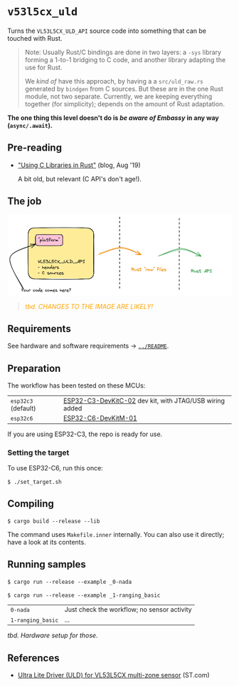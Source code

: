 # `v53l5cx_uld`

Turns the `VL53L5CX_ULD_API` source code into something that can be touched with Rust.

>Note: Usually Rust/C bindings are done in two layers: a `-sys` library forming a 1-to-1 bridging to C code, and another library adapting the use for Rust.
>
>We *kind of* have this approach, by having a a `src/uld_raw.rs` generated by `bindgen` from C sources. But these are in the one Rust module, not two separate.
>Currently, we are keeping everything together (for simplicity); depends on the amount of Rust adaptation.

**The one thing this level doesn't do is *be aware of Embassy* in any way (`async/.await`).**

## Pre-reading

- ["Using C Libraries in Rust"](https://medium.com/dwelo-r-d/using-c-libraries-in-rust-13961948c72a) (blog, Aug '19)

   A bit old, but relevant (C API's don't age!).
   
## The job

![](.images/bindgen-jumps.png)

><font color=orange>*tbd. CHANGES TO THE IMAGE ARE LIKELY!*</font>


## Requirements

See hardware and software requirements -> [`../README`](../README.md).

<!--
```
$ clang -print-targets | grep riscv32
    riscv32     - 32-bit RISC-V
    riscv64     - 64-bit RISC-V
```
-->

## Preparation

The workflow has been tested on these MCUs:

|||
|---|---|
|`esp32c3` (default)|[ESP32-C3-DevKitC-02](https://docs.espressif.com/projects/esp-idf/en/stable/esp32c3/hw-reference/esp32c3/user-guide-devkitc-02.html) dev kit, with JTAG/USB wiring added|
|`esp32c6`|[ESP32-C6-DevKitM-01](https://docs.espressif.com/projects/esp-dev-kits/en/latest/esp32c6/esp32-c6-devkitm-1/user_guide.html)|

If you are using ESP32-C3, the repo is ready for use.

### Setting the target

To use ESP32-C6, run this once:

```
$ ./set_target.sh
```

<!--
Check `.cargo/config.toml` and `Cargo.toml` that any references to `target` or `chip` are correct.

>tbd. There's planned to be a `./set-target.sh` script that asks the chip type and verifies/changes these files, for you.
-->

## Compiling 

```
$ cargo build --release --lib
```

The command uses `Makefile.inner` internally. You can also use it directly; have a look at its contents.

<!--remove
<span />

>Note: Somewhat unintuitively, the build doesn't have any Chip-specific features. No `esp32c3`-like. This is *either* because
>
>- a) the compilation (`clang`) is done using a single target that covers all ESP32 (RISC-V) chips: `riscv32`
>- b) the author hasn't really cracked it; such features *will* be needed!!
-->

## Running samples

```
$ cargo run --release --example _0-nada
```

```
$ cargo run --release --example _1-ranging_basic
```

|||
|---|---|
|`0-nada`|Just check the workflow; no sensor activity|
|`1-ranging_basic`|...|


*tbd. Hardware setup for those.*

## References

- [Ultra Lite Driver (ULD) for VL53L5CX multi-zone sensor](https://www.st.com/en/embedded-software/stsw-img023.html) (ST.com)



